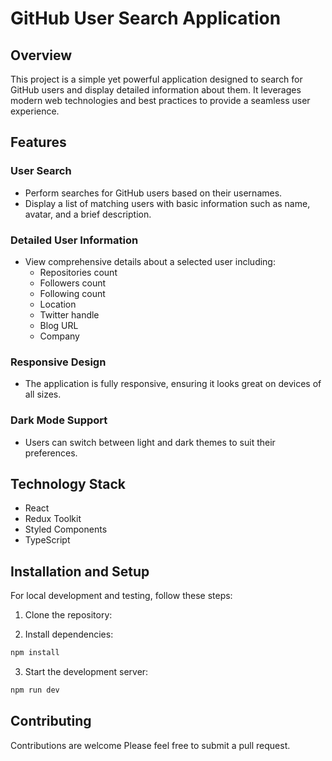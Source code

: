 # GitHub User Search Application

## Overview

This project is a simple yet powerful application designed to search for GitHub users and display detailed information about them. It leverages modern web technologies and best practices to provide a seamless user experience.

## Features

### User Search

- Perform searches for GitHub users based on their usernames.
- Display a list of matching users with basic information such as name, avatar, and a brief description.

### Detailed User Information

- View comprehensive details about a selected user including:
  - Repositories count
  - Followers count
  - Following count
  - Location
  - Twitter handle
  - Blog URL
  - Company

### Responsive Design

- The application is fully responsive, ensuring it looks great on devices of all sizes.

### Dark Mode Support

- Users can switch between light and dark themes to suit their preferences.

## Technology Stack

- React
- Redux Toolkit
- Styled Components
- TypeScript

## Installation and Setup

For local development and testing, follow these steps:

1. Clone the repository:

2. Install dependencies:

```bash
npm install
```

3. Start the development server:

```bash
npm run dev
```

## Contributing

Contributions are welcome Please feel free to submit a pull request.
